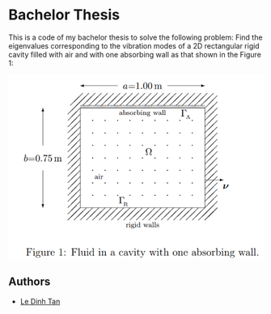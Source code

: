
# Bachelor Thesis

This is a code of my bachelor thesis to solve the following problem:
Find the eigenvalues corresponding to the vibration modes of a 2D
rectangular rigid cavity filled with air and with one absorbing
wall as that shown in the Figure 1:

![](Figure1.png)



## Authors

- [Le Dinh Tan](https://github.com/ledinhtan)

